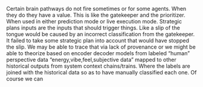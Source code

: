 Certain brain pathways do not fire sometimes or for some agents. When they do they have a value. This is like the gatekeeper and the prioritizer. When used in either prediction mode or live execution mode. Strategic plans inputs are the inputs that should trigger things. Like a slip of the tongue would be caused by an incorrect classification from the gatekeeper. It failed to take some strategic plan into account that would have stopped the slip. We may be able to trace that via lack of provenance or we might be able to theorize based on encoder decoder models from labeled “human” perspective data “energy,vibe,feel,subjective data” mapped to other historical outputs from system context chains/trains. Where the labels are joined with the historical data so as to have manually classified each one. Of course we can 